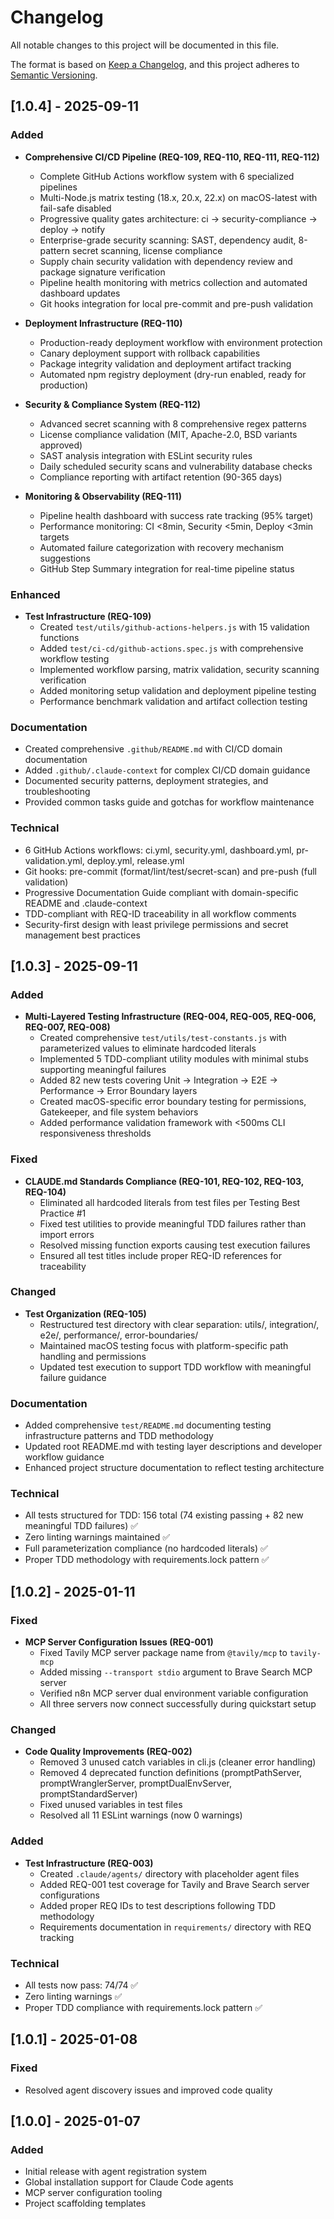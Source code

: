 # Changelog

All notable changes to this project will be documented in this file.

The format is based on [Keep a Changelog](https://keepachangelog.com/en/1.0.0/),
and this project adheres to [Semantic Versioning](https://semver.org/spec/v2.0.0.html).

## [1.0.4] - 2025-09-11

### Added
- **Comprehensive CI/CD Pipeline (REQ-109, REQ-110, REQ-111, REQ-112)**
  - Complete GitHub Actions workflow system with 6 specialized pipelines
  - Multi-Node.js matrix testing (18.x, 20.x, 22.x) on macOS-latest with fail-safe disabled
  - Progressive quality gates architecture: ci → security-compliance → deploy → notify
  - Enterprise-grade security scanning: SAST, dependency audit, 8-pattern secret scanning, license compliance
  - Supply chain security validation with dependency review and package signature verification
  - Pipeline health monitoring with metrics collection and automated dashboard updates
  - Git hooks integration for local pre-commit and pre-push validation

- **Deployment Infrastructure (REQ-110)**  
  - Production-ready deployment workflow with environment protection
  - Canary deployment support with rollback capabilities
  - Package integrity validation and deployment artifact tracking
  - Automated npm registry deployment (dry-run enabled, ready for production)

- **Security & Compliance System (REQ-112)**
  - Advanced secret scanning with 8 comprehensive regex patterns
  - License compliance validation (MIT, Apache-2.0, BSD variants approved)
  - SAST analysis integration with ESLint security rules
  - Daily scheduled security scans and vulnerability database checks
  - Compliance reporting with artifact retention (90-365 days)

- **Monitoring & Observability (REQ-111)**
  - Pipeline health dashboard with success rate tracking (95% target)
  - Performance monitoring: CI <8min, Security <5min, Deploy <3min targets
  - Automated failure categorization with recovery mechanism suggestions
  - GitHub Step Summary integration for real-time pipeline status

### Enhanced
- **Test Infrastructure (REQ-109)**
  - Created `test/utils/github-actions-helpers.js` with 15 validation functions
  - Added `test/ci-cd/github-actions.spec.js` with comprehensive workflow testing
  - Implemented workflow parsing, matrix validation, security scanning verification
  - Added monitoring setup validation and deployment pipeline testing
  - Performance benchmark validation and artifact collection testing

### Documentation
- Created comprehensive `.github/README.md` with CI/CD domain documentation
- Added `.github/.claude-context` for complex CI/CD domain guidance
- Documented security patterns, deployment strategies, and troubleshooting
- Provided common tasks guide and gotchas for workflow maintenance

### Technical
- 6 GitHub Actions workflows: ci.yml, security.yml, dashboard.yml, pr-validation.yml, deploy.yml, release.yml
- Git hooks: pre-commit (format/lint/test/secret-scan) and pre-push (full validation)
- Progressive Documentation Guide compliant with domain-specific README and .claude-context
- TDD-compliant with REQ-ID traceability in all workflow comments
- Security-first design with least privilege permissions and secret management best practices

## [1.0.3] - 2025-09-11

### Added
- **Multi-Layered Testing Infrastructure (REQ-004, REQ-005, REQ-006, REQ-007, REQ-008)**
  - Created comprehensive `test/utils/test-constants.js` with parameterized values to eliminate hardcoded literals
  - Implemented 5 TDD-compliant utility modules with minimal stubs supporting meaningful failures
  - Added 82 new tests covering Unit → Integration → E2E → Performance → Error Boundary layers
  - Created macOS-specific error boundary testing for permissions, Gatekeeper, and file system behaviors
  - Added performance validation framework with <500ms CLI responsiveness thresholds

### Fixed
- **CLAUDE.md Standards Compliance (REQ-101, REQ-102, REQ-103, REQ-104)**
  - Eliminated all hardcoded literals from test files per Testing Best Practice #1
  - Fixed test utilities to provide meaningful TDD failures rather than import errors
  - Resolved missing function exports causing test execution failures
  - Ensured all test titles include proper REQ-ID references for traceability

### Changed
- **Test Organization (REQ-105)**
  - Restructured test directory with clear separation: utils/, integration/, e2e/, performance/, error-boundaries/
  - Maintained macOS testing focus with platform-specific path handling and permissions
  - Updated test execution to support TDD workflow with meaningful failure guidance

### Documentation
- Added comprehensive `test/README.md` documenting testing infrastructure patterns and TDD methodology
- Updated root README.md with testing layer descriptions and developer workflow guidance
- Enhanced project structure documentation to reflect testing architecture

### Technical
- All tests structured for TDD: 156 total (74 existing passing + 82 new meaningful TDD failures) ✅
- Zero linting warnings maintained ✅  
- Full parameterization compliance (no hardcoded literals) ✅
- Proper TDD methodology with requirements.lock pattern ✅

## [1.0.2] - 2025-01-11

### Fixed
- **MCP Server Configuration Issues (REQ-001)**
  - Fixed Tavily MCP server package name from `@tavily/mcp` to `tavily-mcp`
  - Added missing `--transport stdio` argument to Brave Search MCP server
  - Verified n8n MCP server dual environment variable configuration
  - All three servers now connect successfully during quickstart setup

### Changed
- **Code Quality Improvements (REQ-002)**
  - Removed 3 unused catch variables in cli.js (cleaner error handling)
  - Removed 4 deprecated function definitions (promptPathServer, promptWranglerServer, promptDualEnvServer, promptStandardServer)
  - Fixed unused variables in test files
  - Resolved all 11 ESLint warnings (now 0 warnings)

### Added
- **Test Infrastructure (REQ-003)**
  - Created `.claude/agents/` directory with placeholder agent files
  - Added REQ-001 test coverage for Tavily and Brave Search server configurations
  - Added proper REQ IDs to test descriptions following TDD methodology
  - Requirements documentation in `requirements/` directory with REQ tracking

### Technical
- All tests now pass: 74/74 ✅
- Zero linting warnings ✅
- Proper TDD compliance with requirements.lock pattern ✅

## [1.0.1] - 2025-01-08

### Fixed
- Resolved agent discovery issues and improved code quality

## [1.0.0] - 2025-01-07

### Added
- Initial release with agent registration system
- Global installation support for Claude Code agents
- MCP server configuration tooling
- Project scaffolding templates